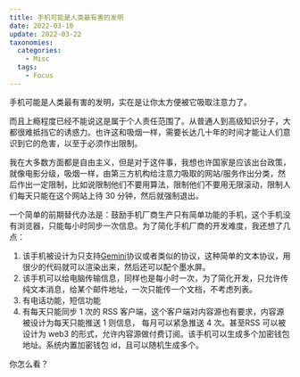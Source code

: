 ```yaml
---
title: 手机可能是人类最有害的发明
date: 2022-03-10
update: 2022-03-22
taxonomies:
  categories:
    - Misc
  tags:
    - Focus
---
```


手机可能是人类最有害的发明，实在是让你太方便被它吸取注意力了。

而且上瘾程度已经不能说这是属于个人责任范围了。从普通人到高级知识分子，大都很难抵挡它的诱惑力。也许这和吸烟一样，需要长达几十年的时间才能让人们意识到它的危害，以至于必须作出限制。

<!-- more -->

我在大多数方面都是自由主义，但是对于这件事，我想也许国家是应该出台政策，就像电影分级，吸烟一样，由第三方机构给注意力吸取的网站/服务作出分类，然后作出一定限制，比如说限制他们不要用算法，限制他们不要用无限滚动，限制人们每天只能在这个网站上待 30 分钟，然后就强制退出。

一个简单的前期替代办法是：鼓励手机厂商生产只有简单功能的手机，这个手机没有浏览器，只能每小时同步一次信息。为了简化手机厂商的开发难度，我还想了几点：

1. 该手机被设计为只支持[Gemini](https://gemini.circumlunar.space/)协议或者类似的协议，这种简单的文本协议，用很少的代码就可以渲染出来，然后还可以配个墨水屏。
2. 该手机可以给电脑传输信息，同样也是每小时一次，为了简化开发，只允许传纯文本消息，给某个邮件地址，一次只能传一个文档，不考虑列表。
3. 有电话功能，短信功能
4. 有每天只能同步 1 次的 RSS 客户端，这个客户端对内容源也有要求，内容源被设计为每天只能推送 1 则信息， 每月可以紧急推送 4 次。甚至RSS 可以被设计为 web3 的形式，允许内容源做付费订阅。该手机可以生成多个加密钱包地址。系统内置加密钱包 id，且可以随机生成多个。

你怎么看？
